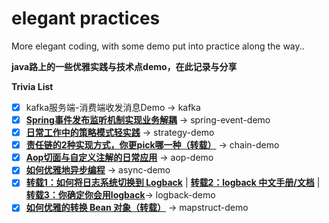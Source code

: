 # elegant practices
More elegant coding, with some demo put into practice along the way..

**java路上的一些优雅实践与技术点demo，在此记录与分享**

**Trivia List**
- [x] kafka服务端-消费端收发消息Demo -> kafka
- [x] **[Spring事件发布监听机制实现业务解耦](http://xuyk.top/posts/spring-event.html)** -> spring-event-demo
- [x] **[日常工作中的策略模式轻实践](http://xuyk.top/posts/strategy-pattern.html)** -> strategy-demo
- [x] **[责任链的2种实现方式，你更pick哪一种（转载）](https://zhuanlan.zhihu.com/p/149723869)** -> chain-demo
- [x] **[Aop切面与自定义注解的日常应用](http://xuyk.top/posts/aop.html)** -> aop-demo
- [x] **[如何优雅地异步编程](http://xuyk.top/posts/async.html)** -> async-demo
- [x] **[转载1：如何将日志系统切换到 Logback](https://mp.weixin.qq.com/s/IF6OmHfp9Yq1RNajCTG7-A)** | **[转载2：logback 中文手册/文档](https://github.com/itwanger/logback-chinese-manual)**  | **[转载3：你确定你会用logback](https://mp.weixin.qq.com/s/3HVbJRr2SVDf4jrGUgaWpg)**-> logback-demo
- [x] **[如何优雅的转换 Bean 对象（转载）](https://mp.weixin.qq.com/s/fO-snQbhvu41o2fLBP48rA)** -> mapstruct-demo
